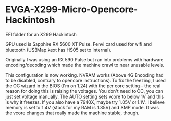 # EVGA-X299-Micro-Opencore-Hackintosh
EFI folder for an X299 Hackintosh

GPU used is Sapphire RX 5600 XT Pulse. Fenvi card used for wifi and bluetooth (USBMap.kext has HS05 set to internal).

Originally I was using an RX 590 Pulse but ran into problems with hardware encoding/decoding which made the machine crawl to near unusable levels.

This configuration is now working. NVRAM works (Above 4G Encoding had to be disabled, contrary to opencore instructions). To fix the freezing, I used the OC wizard in the BIOS (I'm on 1.24) with the per core setting - the real reason for doing this is raising the voltages. You don't need to OC, you can just set voltage manually. The AUTO setting sets vcore to below 1V and this is why it freezes. If you also have a 7940X, maybe try 1.05V or 1.1V. I believe memory is set to 1.4V (stock for my RAM is 1.35V) and XMP mode. It was the vcore changes that really made the machine stable, though.
